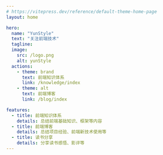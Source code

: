 ```yaml
---
# https://vitepress.dev/reference/default-theme-home-page
layout: home

hero:
  name: "YunStyle"
  text: "关注前端技术"
  tagline: 
  image: 
    src: /logo.png
    alt: yunStyle
  actions:
    - theme: brand
      text: 前端知识体系
      link: /knowledge/index
    - theme: alt
      text: 前端博客
      link: /blog/index

features:
  - title: 前端知识体系
    details: 总结前端基础知识、框架等内容
  - title: 前端博客
    details: 总结项目经验、前端新技术使用等
  - title: 读书分享
    details: 分享读书感悟、影评等
---
```


